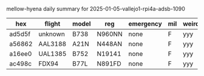 mellow-hyena daily summary for 2025-01-05-vallejo1-rpi4a-adsb-1090

|hex|flight|model|reg|emergency|mil|weirdo|
|--|--|--|--|--|--|--|
|ad5d5f|unknown|B738|N960NN|none|F|yyy|
|a56862|AAL3188|A21N|N448AN|none|F|yyy|
|a16ee0|UAL1385|B752|N19141|none|F|yyy|
|ac498c|FDX94|B77L|N891FD|none|F|yyy|
